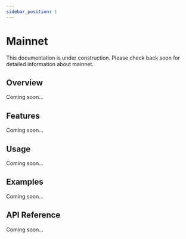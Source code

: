 ```yaml
---
sidebar_position: 1
---
```


# Mainnet

This documentation is under construction. Please check back soon for detailed information about mainnet.

## Overview

Coming soon...

## Features

Coming soon...

## Usage

Coming soon...

## Examples

Coming soon...

## API Reference

Coming soon...
